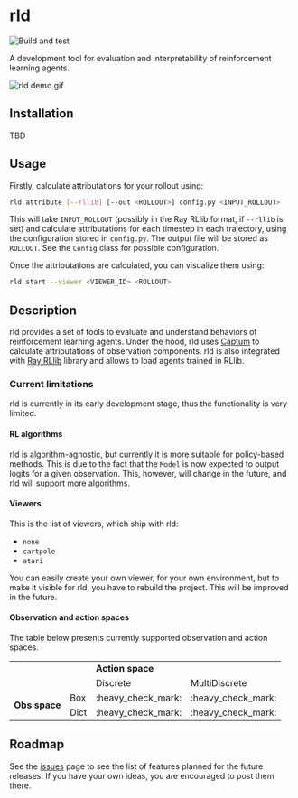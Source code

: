 # rld

![Build and test](https://github.com/iamhatesz/rld/workflows/Build%20and%20test/badge.svg)

A development tool for evaluation and interpretability of reinforcement learning agents.

![rld demo gif](https://imgur.com/hodTIcj.gif)

## Installation

TBD

## Usage

Firstly, calculate attributations for your rollout using:

```bash
rld attribute [--rllib] [--out <ROLLOUT>] config.py <INPUT_ROLLOUT>
```

This will take `INPUT_ROLLOUT` (possibly in the Ray RLlib format, if `--rllib` is set)
and calculate attributations for each timestep in each trajectory,
using the configuration stored in `config.py`.
The output file will be stored as `ROLLOUT`.
See the `Config` class for possible configuration.

Once the attributations are calculated, you can visualize them using:

```bash
rld start --viewer <VIEWER_ID> <ROLLOUT>
```

## Description

rld provides a set of tools to evaluate and understand behaviors of reinforcement
learning agents. Under the hood, rld uses [Captum](https://captum.ai/) to calculate
attributations of observation components. rld is also integrated with
[Ray RLlib](https://ray.io/) library and allows to load agents trained in RLlib.

### Current limitations

rld is currently in its early development stage, thus the functionality is very limited.

#### RL algorithms

rld is algorithm-agnostic, but currently it is more suitable for policy-based methods.
This is due to the fact that the `Model` is now expected to output logits for a given
observation. This, however, will change in the future, and rld will support more
algorithms.

#### Viewers

This is the list of viewers, which ship with rld:
* `none`
* `cartpole`
* `atari`

You can easily create your own viewer, for your own environment, but to make it visible
for rld, you have to rebuild the project. This will be improved in the future.

#### Observation and action spaces

The table below presents currently supported observation and action spaces.

<table>
    <tr>
        <td></td>
        <td></td>
        <td colspan="2"><strong>Action space</strong></td>
    </tr>
    <tr>
        <td></td>
        <td></td>
        <td>Discrete</td>
        <td>MultiDiscrete</td>
    </tr>
    <tr>
        <td rowspan="3"><strong>Obs space</strong></td>
        <td>Box</td>
        <td>:heavy_check_mark:</td>
        <td>:heavy_check_mark:</td>
    </tr>
    <tr>
        <td>Dict</td>
        <td>:heavy_check_mark:</td>
        <td>:heavy_check_mark:</td>
    </tr>
</table>

## Roadmap

See the [issues](https://github.com/iamhatesz/rld/issues) page to see the list of
features planned for the future releases. If you have your own ideas,
you are encouraged to post them there.
